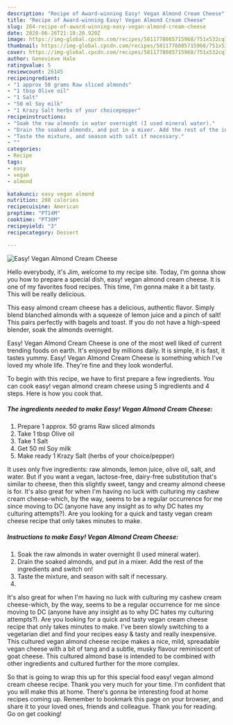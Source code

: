 ```yaml
---
description: "Recipe of Award-winning Easy! Vegan Almond Cream Cheese"
title: "Recipe of Award-winning Easy! Vegan Almond Cream Cheese"
slug: 264-recipe-of-award-winning-easy-vegan-almond-cream-cheese
date: 2020-06-26T21:18:20.920Z
image: https://img-global.cpcdn.com/recipes/5811778085715968/751x532cq70/easy-vegan-almond-cream-cheese-recipe-main-photo.jpg
thumbnail: https://img-global.cpcdn.com/recipes/5811778085715968/751x532cq70/easy-vegan-almond-cream-cheese-recipe-main-photo.jpg
cover: https://img-global.cpcdn.com/recipes/5811778085715968/751x532cq70/easy-vegan-almond-cream-cheese-recipe-main-photo.jpg
author: Genevieve Hale
ratingvalue: 5
reviewcount: 26145
recipeingredient:
- "1 approx 50 grams Raw sliced almonds"
- "1 tbsp Olive oil"
- "1 Salt"
- "50 ml Soy milk"
- "1 Krazy Salt herbs of your choicepepper"
recipeinstructions:
- "Soak the raw almonds in water overnight (I used mineral water)."
- "Drain the soaked almonds, and put in a mixer. Add the rest of the ingredients and switch on!"
- "Taste the mixture, and season with salt if necessary."
- ""
categories:
- Recipe
tags:
- easy
- vegan
- almond

katakunci: easy vegan almond 
nutrition: 208 calories
recipecuisine: American
preptime: "PT14M"
cooktime: "PT30M"
recipeyield: "3"
recipecategory: Dessert

---
```



![Easy! Vegan Almond Cream Cheese](https://img-global.cpcdn.com/recipes/5811778085715968/751x532cq70/easy-vegan-almond-cream-cheese-recipe-main-photo.jpg)

Hello everybody, it's Jim, welcome to my recipe site. Today, I'm gonna show you how to prepare a special dish, easy! vegan almond cream cheese. It is one of my favorites food recipes. This time, I'm gonna make it a bit tasty. This will be really delicious.

This easy almond cream cheese has a delicious, authentic flavor. Simply blend blanched almonds with a squeeze of lemon juice and a pinch of salt! This pairs perfectly with bagels and toast. If you do not have a high-speed blender, soak the almonds overnight.

Easy! Vegan Almond Cream Cheese is one of the most well liked of current trending foods on earth. It's enjoyed by millions daily. It is simple, it is fast, it tastes yummy. Easy! Vegan Almond Cream Cheese is something which I've loved my whole life. They're fine and they look wonderful.


To begin with this recipe, we have to first prepare a few ingredients. You can cook easy! vegan almond cream cheese using 5 ingredients and 4 steps. Here is how you cook that.

<!--inarticleads1-->

##### The ingredients needed to make Easy! Vegan Almond Cream Cheese:

1. Prepare 1 approx. 50 grams Raw sliced almonds
1. Take 1 tbsp Olive oil
1. Take 1 Salt
1. Get 50 ml Soy milk
1. Make ready 1 Krazy Salt (herbs of your choice/pepper)


It uses only five ingredients: raw almonds, lemon juice, olive oil, salt, and water. But if you want a vegan, lactose-free, dairy-free substitution that&#39;s similar to cheese, then this slightly sweet, tangy and creamy almond cheese is for. It&#39;s also great for when I&#39;m having no luck with culturing my cashew cream cheese-which, by the way, seems to be a regular occurrence for me since moving to DC (anyone have any insight as to why DC hates my culturing attempts?). Are you looking for a quick and tasty vegan cream cheese recipe that only takes minutes to make. 

<!--inarticleads2-->

##### Instructions to make Easy! Vegan Almond Cream Cheese:

1. Soak the raw almonds in water overnight (I used mineral water).
1. Drain the soaked almonds, and put in a mixer. Add the rest of the ingredients and switch on!
1. Taste the mixture, and season with salt if necessary.
1. 


It&#39;s also great for when I&#39;m having no luck with culturing my cashew cream cheese-which, by the way, seems to be a regular occurrence for me since moving to DC (anyone have any insight as to why DC hates my culturing attempts?). Are you looking for a quick and tasty vegan cream cheese recipe that only takes minutes to make. I&#39;ve been slowly switching to a vegetarian diet and find your recipes easy &amp; tasty and really inexpensive. This cultured vegan almond cheese recipe makes a nice, mild, spreadable vegan cheese with a bit of tang and a subtle, musky flavour reminiscent of goat cheese. This cultured almond base is intended to be combined with other ingredients and cultured further for the more complex. 

So that is going to wrap this up for this special food easy! vegan almond cream cheese recipe. Thank you very much for your time. I'm confident that you will make this at home. There's gonna be interesting food at home recipes coming up. Remember to bookmark this page on your browser, and share it to your loved ones, friends and colleague. Thank you for reading. Go on get cooking!
